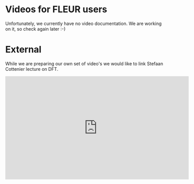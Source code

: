 Videos for FLEUR users
=====================

Unfortunately, we currently have no video documentation. We are working on it, so check again later :-)

# External

While we are preparing our own set of video's we would like to link Stefaan Cottenier lecture on DFT.

<iframe width="576" height="324" src="https://www.youtube.com/embed/jZi2EOrCrpY" frameborder="0" allow="accelerometer; autoplay; encrypted-media; gyroscope; picture-in-picture" allowfullscreen></iframe>
